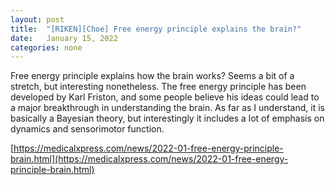 ```yaml
---
layout: post
title:  "[RIKEN][Choe] Free energy principle explains the brain?"
date:   January 15, 2022
categories: none
---
```


Free energy principle explains how the brain works? Seems a bit of a stretch, but interesting nonetheless. 
The free energy principle has been developed by Karl Friston, and some people believe his ideas could lead to a major breakthrough in understanding the brain. As far as I understand, it is basically a Bayesian theory, but interestingly it includes a lot of emphasis on dynamics and sensorimotor function.

[https://medicalxpress.com/news/2022-01-free-energy-principle-brain.html](https://medicalxpress.com/news/2022-01-free-energy-principle-brain.html)
 

